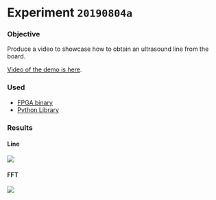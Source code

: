 # Experiment `20190804a`

### Objective

Produce a video to showcase how to obtain an ultrasound line from the board.

[Video of the demo is here](https://youtu.be/rv-Ag_TcnP8).


### Used

* [FPGA binary](https://github.com/kelu124/echomods/raw/master/matty/20190804a/un0rick_v1.1.bin)
* [Python Library](https://github.com/kelu124/echomods/blob/master/matty/20190804a/pyUn0.py)

### Results

#### Line

![](https://raw.githubusercontent.com/kelu124/echomods/master/matty/20190804a/images/20190804a-1.jpg)

#### FFT

![](https://raw.githubusercontent.com/kelu124/echomods/master/matty/20190804a/images/20190804a-1-fft.jpg)
